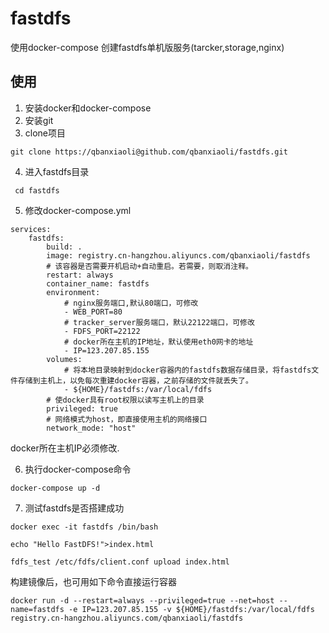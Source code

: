 #  fastdfs
使用docker-compose 创建fastdfs单机版服务(tarcker,storage,nginx)
## 使用
1. 安装docker和docker-compose  
2. 安装git    
3. clone项目    
 ```
 git clone https://qbanxiaoli@github.com/qbanxiaoli/fastdfs.git 
 ```    
4. 进入fastdfs目录  
```
 cd fastdfs
```   
5. 修改docker-compose.yml
```
services:
    fastdfs:
        build: .
        image: registry.cn-hangzhou.aliyuncs.com/qbanxiaoli/fastdfs
        # 该容器是否需要开机启动+自动重启。若需要，则取消注释。
        restart: always
        container_name: fastdfs
        environment:
            # nginx服务端口,默认80端口，可修改
            - WEB_PORT=80
            # tracker_server服务端口，默认22122端口，可修改
            - FDFS_PORT=22122
            # docker所在主机的IP地址，默认使用eth0网卡的地址
            - IP=123.207.85.155
        volumes:
            # 将本地目录映射到docker容器内的fastdfs数据存储目录，将fastdfs文件存储到主机上，以免每次重建docker容器，之前存储的文件就丢失了。
            - ${HOME}/fastdfs:/var/local/fdfs
        # 使docker具有root权限以读写主机上的目录
        privileged: true
        # 网络模式为host，即直接使用主机的网络接口
        network_mode: "host"

```  
docker所在主机IP必须修改.
 
6. 执行docker-compose命令  
```
docker-compose up -d
```
7. 测试fastdfs是否搭建成功
```
docker exec -it fastdfs /bin/bash 
```
```
echo "Hello FastDFS!">index.html
```
```
fdfs_test /etc/fdfs/client.conf upload index.html
```      

构建镜像后，也可用如下命令直接运行容器
```
docker run -d --restart=always --privileged=true --net=host --name=fastdfs -e IP=123.207.85.155 -v ${HOME}/fastdfs:/var/local/fdfs registry.cn-hangzhou.aliyuncs.com/qbanxiaoli/fastdfs
```
